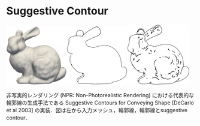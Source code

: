 
# Suggestive Contour


<img src = "images/bunny_ls3loop.png" width = 32%><img src = "images/bunny_ls3loop_c.png" width = 32%><img src = "images/bunny_ls3loop_sc.png" width = 33%>

非写実的レンダリング (NPR: Non-Photorealistic Rendering) における代表的な輪郭線の生成手法である Suggestive Contours for Conveying Shape [DeCarlo et al 2003] の実装．図は左から入力メッシュ，輪郭線，輪郭線とsuggestive contour．
